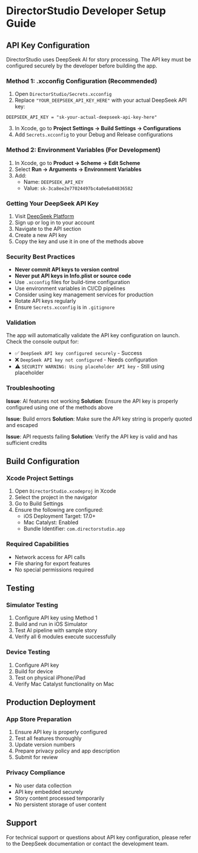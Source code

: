 # DirectorStudio Developer Setup Guide

## API Key Configuration

DirectorStudio uses DeepSeek AI for story processing. The API key must be configured securely by the developer before building the app.

### Method 1: .xcconfig Configuration (Recommended)

1. Open `DirectorStudio/Secrets.xcconfig`
2. Replace `"YOUR_DEEPSEEK_API_KEY_HERE"` with your actual DeepSeek API key:

```text
DEEPSEEK_API_KEY = "sk-your-actual-deepseek-api-key-here"
```

3. In Xcode, go to **Project Settings → Build Settings → Configurations**
4. Add `Secrets.xcconfig` to your Debug and Release configurations

### Method 2: Environment Variables (For Development)

1. In Xcode, go to **Product → Scheme → Edit Scheme**
2. Select **Run → Arguments → Environment Variables**
3. Add:
   - Name: `DEEPSEEK_API_KEY`
   - Value: `sk-3ca8ee2e77024497bc4a0e6a04836582`

### Getting Your DeepSeek API Key

1. Visit [DeepSeek Platform](https://platform.deepseek.com/)
2. Sign up or log in to your account
3. Navigate to the API section
4. Create a new API key
5. Copy the key and use it in one of the methods above

### Security Best Practices

- **Never commit API keys to version control**
- **Never put API keys in Info.plist or source code**
- Use `.xcconfig` files for build-time configuration
- Use environment variables in CI/CD pipelines
- Consider using key management services for production
- Rotate API keys regularly
- Ensure `Secrets.xcconfig` is in `.gitignore`

### Validation

The app will automatically validate the API key configuration on launch. Check the console output for:

- ✅ `DeepSeek API key configured securely` - Success
- ❌ `DeepSeek API key not configured` - Needs configuration
- ⚠️ `SECURITY WARNING: Using placeholder API key` - Still using placeholder

### Troubleshooting

**Issue**: AI features not working
**Solution**: Ensure the API key is properly configured using one of the methods above

**Issue**: Build errors
**Solution**: Make sure the API key string is properly quoted and escaped

**Issue**: API requests failing
**Solution**: Verify the API key is valid and has sufficient credits

## Build Configuration

### Xcode Project Settings

1. Open `DirectorStudio.xcodeproj` in Xcode
2. Select the project in the navigator
3. Go to Build Settings
4. Ensure the following are configured:
   - iOS Deployment Target: 17.0+
   - Mac Catalyst: Enabled
   - Bundle Identifier: `com.directorstudio.app`

### Required Capabilities

- Network access for API calls
- File sharing for export features
- No special permissions required

## Testing

### Simulator Testing

1. Configure API key using Method 1
2. Build and run in iOS Simulator
3. Test AI pipeline with sample story
4. Verify all 6 modules execute successfully

### Device Testing

1. Configure API key
2. Build for device
3. Test on physical iPhone/iPad
4. Verify Mac Catalyst functionality on Mac

## Production Deployment

### App Store Preparation

1. Ensure API key is properly configured
2. Test all features thoroughly
3. Update version numbers
4. Prepare privacy policy and app description
5. Submit for review

### Privacy Compliance

- No user data collection
- API key embedded securely
- Story content processed temporarily
- No persistent storage of user content

## Support

For technical support or questions about API key configuration, please refer to the DeepSeek documentation or contact the development team.
